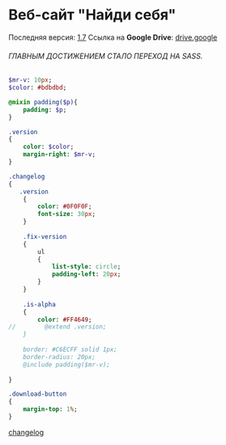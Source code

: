 # Веб-сайт "Найди себя"

Последняя версия: [1.7](https://drive.google.com/drive/folders/1PEYafJkPn3FRDzavtrz-W1OlMiWL164g "1.7")
Ссылка на **Google Drive**: [drive.google](https://drive.google.com/drive/folders/1BgcGTCJqrJJ_PbVH4EhBuQ3eXZiHzXXq "drive.google")

###### ГЛАВНЫМ ДОСТИЖЕНИЕМ СТАЛО ПЕРЕХОД НА SASS.
```sass
$mr-v: 10px;
$color: #bdbdbd;

@mixin padding($p){
    padding: $p;
}

.version 
{
    color: $color;
    margin-right: $mr-v;
}

.changelog
{
   .version
    {
        color: #0F0F0F;
        font-size: 30px;
    }
    
    .fix-version
    {
        ul
        {
            list-style: circle;
            padding-left: 20px;
        }
    }
    
    .is-alpha
    {
        color: #FF4649;
//        @extend .version;
    }
    
    border: #C6ECFF solid 1px;
    border-radius: 20px;
    @include padding($mr-v);
            
}

.download-button
{
    margin-top: 1%;
}
```


[changelog](https://gitlab.com/findyourself/findyourself-web/blob/master/CHANGELOG.md "changelog")